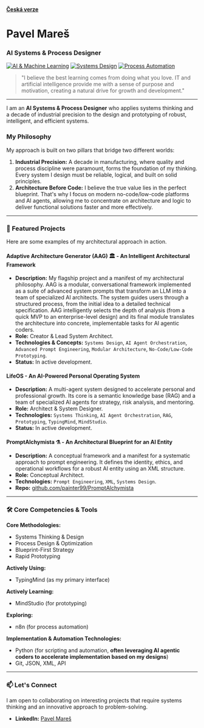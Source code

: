 [**Česká verze**](https://github.com/painter99/painter99/blob/main/README.md)

# Pavel Mareš

### AI Systems & Process Designer

[![AI & Machine Learning](https://img.shields.io/badge/Focus-AI_&_Machine_Learning-00BFFF?style=for-the-badge)](https://github.com/painter99)
[![Systems Design](https://img.shields.io/badge/Methodology-Systems_Design-333333?style=for-the-badge)](https://github.com/painter99)
[![Process Automation](https://img.shields.io/badge/Specialty-Process_Automation-orange?style=for-the-badge)](https://github.com/painter99)

> "I believe the best learning comes from doing what you love. IT and artificial intelligence provide me with a sense of purpose and motivation, creating a natural drive for growth and development."

---

I am an **AI Systems & Process Designer** who applies systems thinking and a decade of industrial precision to the design and prototyping of robust, intelligent, and efficient systems.

### My Philosophy

My approach is built on two pillars that bridge two different worlds:

1.  **Industrial Precision:** A decade in manufacturing, where quality and process discipline were paramount, forms the foundation of my thinking. Every system I design must be reliable, logical, and built on solid principles.
2.  **Architecture Before Code:** I believe the true value lies in the perfect blueprint. That's why I focus on modern no-code/low-code platforms and AI agents, allowing me to concentrate on architecture and logic to deliver functional solutions faster and more effectively.

---

### 🚀 Featured Projects

Here are some examples of my architectural approach in action.

#### **Adaptive Architecture Generator (AAG) 🏛️ - An Intelligent Architectural Framework**
*   **Description:** My flagship project and a manifest of my architectural philosophy. AAG is a modular, conversational framework implemented as a suite of advanced system prompts that transform an LLM into a team of specialized AI architects. The system guides users through a structured process, from the initial idea to a detailed technical specification. AAG intelligently selects the depth of analysis (from a quick MVP to an enterprise-level design) and its final module translates the architecture into concrete, implementable tasks for AI agentic coders.
*   **Role:** Creator & Lead System Architect.
*   **Technologies & Concepts:** `Systems Design`, `AI Agent Orchestration`, `Advanced Prompt Engineering`, `Modular Architecture`, `No-Code/Low-Code Prototyping`.
*   **Status:** In active development.

#### **LifeOS - An AI-Powered Personal Operating System**
*   **Description:** A multi-agent system designed to accelerate personal and professional growth. Its core is a semantic knowledge base (RAG) and a team of specialized AI agents for strategy, risk analysis, and mentoring.
*   **Role:** Architect & System Designer.
*   **Technologies:** `Systems Thinking`, `AI Agent Orchestration`, `RAG`, `Prototyping`, `TypingMind`, `MindStudio`.
*   **Status:** In active development.

#### **PromptAlchymista ⚗️ - An Architectural Blueprint for an AI Entity**
*   **Description:** A conceptual framework and a manifest for a systematic approach to prompt engineering. It defines the identity, ethics, and operational workflows for a robust AI entity using an XML structure.
*   **Role:** Conceptual Architect.
*   **Technologies:** `Prompt Engineering`, `XML`, `Systems Design`.
*   **Repo:** [github.com/painter99/PromptAlchymista](https://github.com/painter99/PromptAlchymista)

---

### 🛠️ Core Competencies & Tools

**Core Methodologies:**
*   Systems Thinking & Design
*   Process Design & Optimization
*   Blueprint-First Strategy
*   Rapid Prototyping

**Actively Using:**
- TypingMind (as my primary interface)

**Actively Learning:**
- MindStudio (for prototyping)

**Exploring:**
- n8n (for process automation)

**Implementation & Automation Technologies:**
*   Python (for scripting and automation, **often leveraging AI agentic coders to accelerate implementation based on my designs**)
*   Git, JSON, XML, API

---

### 📫 Let's Connect

I am open to collaborating on interesting projects that require systems thinking and an innovative approach to problem-solving.

*   **LinkedIn:** [Pavel Mareš](https://linkedin.com/in/pavel-mares-p99)
